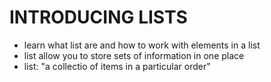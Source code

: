 # INTRODUCING LISTS
- learn what list are and how to work with elements in a list
- list allow you to store sets of information in one place
- list: "a collectio of items in a particular order"
